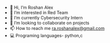 - 👋 Hi, I’m Roshan Alex
- 👀 I’m interested in Red Team
- 🌱 I’m currently Cybersecurity Intern
- 💞️ I’m looking to collaborate on projects
- 📫 How to reach me ra.roshanalex@gmail.com
- 💻 Programing languages- python,c
<!---
screechingghost/screechingghost is a ✨ special ✨ repository because its `README.md` (this file) appears on your GitHub profile.
You can click the Preview link to take a look at your changes.
--->
